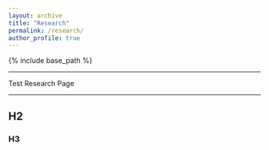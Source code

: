 ```yaml
---
layout: archive
title: "Research"
permalink: /research/
author_profile: true
---
```


{% include base_path %}


---

Test Research Page

---

## H2

### H3
